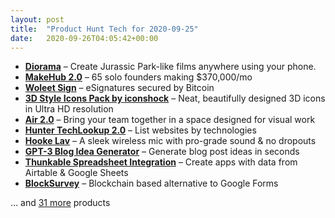```yaml
---
layout: post
title:  "Product Hunt Tech for 2020-09-25"
date:   2020-09-26T04:05:42+00:00
---
```


* **[Diorama](https://www.producthunt.com/posts/diorama?utm_campaign=producthunt-api&utm_medium=api-v2&utm_source=Application%3A+Daily+Digest+RSS+v2+%28ID%3A+29748%29)** – Create Jurassic Park-like films anywhere using your phone.
* **[MakeHub 2.0](https://www.producthunt.com/posts/makehub-2-0?utm_campaign=producthunt-api&utm_medium=api-v2&utm_source=Application%3A+Daily+Digest+RSS+v2+%28ID%3A+29748%29)** – 65 solo founders making $370,000/mo
* **[Woleet Sign](https://www.producthunt.com/posts/woleet-sign?utm_campaign=producthunt-api&utm_medium=api-v2&utm_source=Application%3A+Daily+Digest+RSS+v2+%28ID%3A+29748%29)** – eSignatures secured by Bitcoin
* **[3D Style Icons Pack by iconshock](https://www.producthunt.com/posts/3d-style-icons-pack-by-iconshock?utm_campaign=producthunt-api&utm_medium=api-v2&utm_source=Application%3A+Daily+Digest+RSS+v2+%28ID%3A+29748%29)** – Neat, beautifully designed 3D icons in Ultra HD resolution
* **[Air 2.0](https://www.producthunt.com/posts/air-2-0-2?utm_campaign=producthunt-api&utm_medium=api-v2&utm_source=Application%3A+Daily+Digest+RSS+v2+%28ID%3A+29748%29)** – Bring your team together in a space designed for visual work
* **[Hunter TechLookup 2.0](https://www.producthunt.com/posts/hunter-techlookup-2-0?utm_campaign=producthunt-api&utm_medium=api-v2&utm_source=Application%3A+Daily+Digest+RSS+v2+%28ID%3A+29748%29)** – List websites by technologies
* **[Hooke Lav](https://www.producthunt.com/posts/hooke-lav?utm_campaign=producthunt-api&utm_medium=api-v2&utm_source=Application%3A+Daily+Digest+RSS+v2+%28ID%3A+29748%29)** – A sleek wireless mic with pro-grade sound & no dropouts
* **[GPT-3 Blog Idea Generator](https://www.producthunt.com/posts/gpt-3-blog-idea-generator?utm_campaign=producthunt-api&utm_medium=api-v2&utm_source=Application%3A+Daily+Digest+RSS+v2+%28ID%3A+29748%29)** – Generate blog post ideas in seconds
* **[Thunkable Spreadsheet Integration](https://www.producthunt.com/posts/thunkable-spreadsheet-integration?utm_campaign=producthunt-api&utm_medium=api-v2&utm_source=Application%3A+Daily+Digest+RSS+v2+%28ID%3A+29748%29)** – Create apps with data from Airtable & Google Sheets
* **[BlockSurvey](https://www.producthunt.com/posts/blocksurvey-2?utm_campaign=producthunt-api&utm_medium=api-v2&utm_source=Application%3A+Daily+Digest+RSS+v2+%28ID%3A+29748%29)** – Blockchain based alternative to Google Forms

… and [31 more](https://www.producthunt.com/tech) products